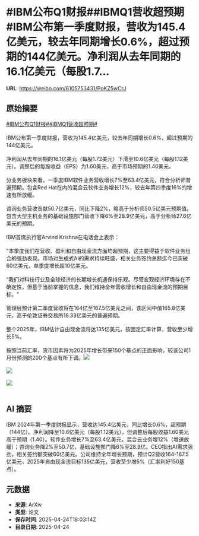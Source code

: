 # #IBM公布Q1财报##IBMQ1营收超预期#IBM公布第一季度财报，营收为145.4亿美元，较去年同期增长0.6%，超过预期的144亿美元。净利润从去年同期的16.1亿美元（每股1.7...

**URL**: https://weibo.com/6105753431/PoKZ5wCrJ

## 原始摘要

<a href="https://m.weibo.cn/search?containerid=231522type%3D1%26t%3D10%26q%3D%23IBM%E5%85%AC%E5%B8%83Q1%E8%B4%A2%E6%8A%A5%23&amp;extparam=%23IBM%E5%85%AC%E5%B8%83Q1%E8%B4%A2%E6%8A%A5%23" data-hide=""><span class="surl-text">#IBM公布Q1财报#</span></a><a href="https://m.weibo.cn/search?containerid=231522type%3D1%26t%3D10%26q%3D%23IBMQ1%E8%90%A5%E6%94%B6%E8%B6%85%E9%A2%84%E6%9C%9F%23&amp;extparam=%23IBMQ1%E8%90%A5%E6%94%B6%E8%B6%85%E9%A2%84%E6%9C%9F%23" data-hide=""><span class="surl-text">#IBMQ1营收超预期#</span></a><br><br>IBM公布第一季度财报，营收为145.4亿美元，较去年同期增长0.6%，超过预期的144亿美元。<br><br>净利润从去年同期的16.1亿美元（每股1.72美元）下滑至10.6亿美元（每股1.12美元）。调整后的每股收益（EPS）为1.60美元，高于市场预期的1.40美元。<br><br>分业务板块来看，一季度IBM软件业务营收增长7%至63.4亿美元，符合分析师普遍预期。包含Red Hat在内的混合云软件业务增长12%，较去年第四季度16%的增速有所放缓。<br><br>咨询业务营收贡献50.7亿美元，同比下降2%，略高于分析师50.5亿美元预期值。包含大型主机业务的基础设施部门营收下降6%至28.9亿美元，高于分析师27.6亿美元的预期。<br><br>IBM首席执行官Arvind Krishna在电话会上表示：<br><br>"本季度我们在营收、盈利和自由现金流方面均超预期，这主要得益于软件业务组合的强劲表现。市场对生成式AI的需求持续旺盛，相关业务签约总额迄今已突破60亿美元，单季度增长超10亿美元。<br><br>“我们对科技行业及全球经济的长期增长机遇保持乐观。尽管宏观经济环境存在不确定性，但基于当前掌握的信息，我们维持全年营收增长和自由现金流的预期目标。"<br><br>管理层预计第二季度营收将在164亿至167.5亿美元之间，该区间中值165.8亿美元，高于伦敦证券交易所16.33亿美元的普遍预期。<br><br>整个2025年，IBM估计自由现金流将达135亿美元，按固定汇率计算，营收至少增长5%。<br><br>按照当前汇率，货币因素将为2025年增长带来150个基点的正面影响，较该公司1月份预测的200个基点有所下调。<img style="" src="https://tvax2.sinaimg.cn/large/006Fd7o3gy1i0s0mp7ne7j31gs0tg1ei.jpg" referrerpolicy="no-referrer"><br><br><img style="" src="https://tvax2.sinaimg.cn/large/006Fd7o3gy1i0s0ml58f5j31gq0tagvi.jpg" referrerpolicy="no-referrer"><br><br><img style="" src="https://tvax3.sinaimg.cn/large/006Fd7o3gy1i0s0mrjgr5j31hk0tyb29.jpg" referrerpolicy="no-referrer"><br><br>

## AI 摘要

IBM 2024年第一季度财报显示，营收达145.4亿美元，同比增长0.6%，超预期（144亿）。净利润降至10.6亿美元（每股1.12美元），但调整后每股收益1.60美元高于预期（1.40）。软件业务增长7%至63.4亿美元，混合云业务增12%（增速放缓）；咨询业务降2%至50.7亿，基础设施部门降6%至28.9亿。CEO指出AI需求强劲，相关签约额突破60亿美元。公司维持全年增长预期，预计Q2营收164-167.5亿美元，2025年自由现金流目标135亿美元，营收至少增5%（汇率利好150基点）。

## 元数据

- **来源**: ArXiv
- **类型**: 论文
- **保存时间**: 2025-04-24T18:03:14Z
- **目录日期**: 2025-04-24
